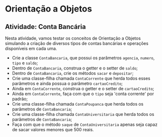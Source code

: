 # Orientação a Objetos

## Atividade: Conta Bancária

Nesta atividade, vamos testar os conceitos de Orientação a Objetos simulando a criação de diversos tipos de contas bancárias e operações disponíveis em cada uma.

- Crie a classe `ContaBancaria`, que possui os parâmetros `agencia`, `numero`, `tipo` e `saldo`;
- Dentro de `ContaBancaria`, construa o getter e o setter de `saldo`;
- Dentro de `ContaBancaria`, crie os métodos `sacar` e `depositar`;
- Crie uma classe-filha chamada `ContaCorrente` que herda todos esses parâmetros e ainda possua o parâmetro `cartaoCredito`;
- Ainda em `ContaCorrente`, construa o getter e o setter de `cartaoCredito`;
- Ainda em `ContaCorrente`, faça com que o `tipo` seja 'conta corrente' por padrão;
- Crie uma classe-filha chamada `ContaPoupanca` que herda todos os parâmetros de `ContaBancaria`;
- Crie uma classe-filha chamada `ContaUniversitaria` que herda todos os parâmetros de `ContaBancaria`;
- Faça com que o método `saque` de `ContaUniversitaria` apenas seja capaz de sacar valores menores que 500 reais.
